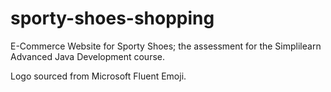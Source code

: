 # sporty-shoes-shopping
E-Commerce Website for Sporty Shoes; the assessment for the Simplilearn Advanced Java Development course.

Logo sourced from Microsoft Fluent Emoji.
